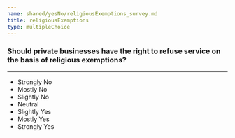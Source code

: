 ```yaml
---
name: shared/yesNo/religiousExemptions_survey.md
title: religiousExemptions
type: multipleChoice
---
```


### Should private businesses have the right to refuse service on the basis of religious exemptions?

---

- Strongly No
- Mostly No
- Slightly No
- Neutral
- Slightly Yes
- Mostly Yes
- Strongly Yes

